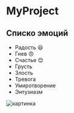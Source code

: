 # MyProject
## Списко эмоций
* Радость :smiley:
* Гнев :angry:
* Счастье :blush:
* Грусть 
* Злость  
* Тревога
* Умиротворение 
* Энтузиазм

![картинка](https://encrypted-tbn0.gstatic.com/images?q=tbn:ANd9GcR6ZqXPcKAS7nvx_i7z3dsEcjSgX09-E7rOtaHNAI-F&s)